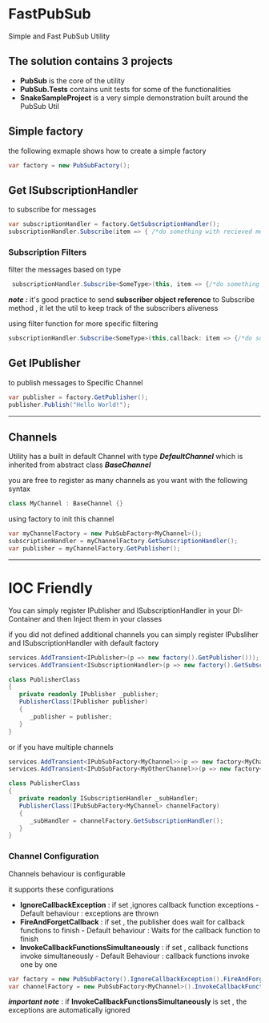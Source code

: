 # FastPubSub
Simple and Fast PubSub Utility 

## The solution contains 3 projects 
* **PubSub** is the core of the utility
* **PubSub.Tests** contains unit tests for some of the functionalities
* **SnakeSampleProject** is a very simple demonstration built around the PubSub Util

## Simple factory
the following exmaple shows how to create a simple factory
```c#
var factory = new PubSubFactory();
```

## Get ISubscriptionHandler 
to subscribe for messages
```c#
var subscriptionHandler = factory.GetSubscriptionHandler();
subscriptionHandler.Subscribe(item => { /*do something with recieved message */ });
```

### Subscription Filters
filter the messages based on type
```c#
 subscriptionHandler.Subscribe<SomeType>(this, item => {/*do something with recieved message */});
```
***note :***
it's good practice to send **subscriber object reference** to Subscribe method , it let the util to keep track of the subscribers aliveness


using filter function for more specific filtering
```c#
subscriptionHandler.Subscribe<SomeType>(this,callback: item => {/*do something with recieved message */},filter: item=>item.Value == 2);
```


## Get IPublisher 
to publish messages to Specific Channel
```c#
var publisher = factory.GetPublisher();
publisher.Publish("Hello World!");
```
***

## Channels 
Utility has a built in default Channel with type ***DefaultChannel*** which is inherited from abstract class ***BaseChannel***

you are free to register as many channels as you want with the following syntax
```c#
class MyChannel : BaseChannel {}
```

using factory to init this channel
```c#
var myChannelFactory = new PubSubFactory<MyChannel>();
subscriptionHandler = myChannelFactory.GetSubscriptionHandler();
var publisher = myChannelFactory.GetPublisher();
```


***

# IOC Friendly
You can simply register IPublisher and ISubscriptionHandler in your DI-Container and then Inject them in your classes

if you did not defined additional channels you can simply register IPubsliher and ISubscriptionHandler with default factory
```c#
services.AddTransient<IPublisher>(p => new factory().GetPublisher()));
services.AddTransient<ISubscriptionHandler>(p => new factory().GetSubscriptionHandler()));
```
```c#
class PublisherClass
{
   private readonly IPublisher _publisher;
   PublisherClass(IPublisher publisher)
   {
      _publisher = publisher;
   }
}
```
or if you have multiple channels 
```c#
services.AddTransient<IPubSubFactory<MyChannel>>(p => new factory<MyChannel>()));
services.AddTransient<IPubSubFactory<MyOtherChannel>>(p => new factory<MyOtherChannel>()));
```
```c#
class PublisherClass
{
   private readonly ISubscriptionHandler _subHandler;
   PublisherClass(IPubSubFactory<MyChannel> channelFactory)
   {
      _subHandler = channelFactory.GetSubscriptionHandler();
   }
}
```

### Channel Configuration
Channels behaviour is configurable

it supports these configurations
* **IgnoreCallbackException** : if set ,ignores callback function exceptions - Default behaviour : exceptions are thrown
* **FireAndForgetCallback** : if set , the publisher does wait for callback functions to finish - Default behaviour : Waits for the callback function to finish
* **InvokeCallbackFunctionsSimultaneously** : if set ,  callback functions invoke simultaneously - Default Behaviour : callback functions invoke one by one

```c#
var factory = new PubSubFactory().IgnoreCallbackException().FireAndForgetCallback();
var channelFactory = new PubSubFactory<MyChannel>().InvokeCallbackFunctionsSimultaneously();
```

***important note*** :
if **InvokeCallbackFunctionsSimultaneously** is set , the exceptions are automatically ignored

